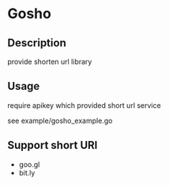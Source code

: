 # Gosho


## Description
provide shorten url library


## Usage

require apikey which provided short url service

see example/gosho_example.go

## Support short URl
- goo.gl
- bit.ly

